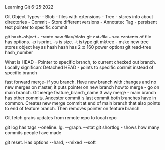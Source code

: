 Learning Git
6-25-2022

Git Object Types-
    - Blob - files with extensions
    - Tree - stores info about directories
    - Commit - Store different versions
    - Annotated Tag - persisent text pointer to specific commit

git hash-object - create new files/blobs
git cat-file - see contents of file. has options. -p is print. -s is size. -t is type
git mktree - make new tree
stores object key as hash
hash has 2 to 160 power options
git read-tree hash_number

What is HEAD
    - Pointer to specific branch, to current checked out branch. Locally significant
Detached HEAD - points to specific commit instead of specific branch

fast forward merge- if you branch. Have new branch with changes and no new merges on master, it puts pointer on new branch
how to merge - go on main branch. Git merge feature_branch_name
3 way merge - main branch has other commits. Ancestor commit is last commit both branches have in common. Creates new merge commit at end of main branch that also points to end of feature branch. Then removes pointer on feature branch

Git fetch grabs updates from remote repo to local repo

git log has tags --oneline. lg. --graph. --stat
git shortlog - shows how many commits people have made

git reset. Has options --hard, --mixed, --soft